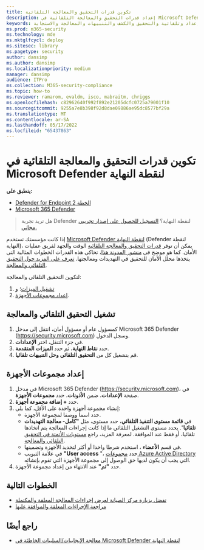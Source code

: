 ```yaml
---
title: تكوين قدرات التحقيق والمعالجة التلقائية
description: إعداد قدرات التحقيق والمعالجة التلقائية في Microsoft Defender لنقطة النهاية.
keywords: تكوين وإعداد وتلقائية والتحقيق والكشف والتنبيهات والمعالجة والاستجابة
ms.prod: m365-security
ms.technology: mde
ms.mktglfcycl: deploy
ms.sitesec: library
ms.pagetype: security
author: dansimp
ms.author: dansimp
ms.localizationpriority: medium
manager: dansimp
audience: ITPro
ms.collection: M365-security-compliance
ms.topic: how-to
ms.reviewer: ramarom, evaldm, isco, mabraitm, chriggs
ms.openlocfilehash: c82962640f992f892e21205dcfc0725a79001f10
ms.sourcegitcommit: 9255a7e8b398f92d8dae09886ae95dc8577bf29a
ms.translationtype: MT
ms.contentlocale: ar-SA
ms.lasthandoff: 05/17/2022
ms.locfileid: "65437863"
---
```

# <a name="configure-automated-investigation-and-remediation-capabilities-in-microsoft-defender-for-endpoint"></a>تكوين قدرات التحقيق والمعالجة التلقائية في Microsoft Defender لنقطة النهاية

**ينطبق على:**
- [Defender for Endpoint الخطة 2](https://go.microsoft.com/fwlink/p/?linkid=2154037)
- [Microsoft 365 Defender](https://go.microsoft.com/fwlink/?linkid=2118804)

> هل تريد تجربة Defender لنقطة النهاية؟ [التسجيل للحصول على إصدار تجريبي مجاني.](https://signup.microsoft.com/create-account/signup?products=7f379fee-c4f9-4278-b0a1-e4c8c2fcdf7e&ru=https://aka.ms/MDEp2OpenTrial?ocid=docs-wdatp-assignaccess-abovefoldlink)

إذا كانت مؤسستك تستخدم [Microsoft Defender لنقطة النهاية](/windows/security/threat-protection/) (Defender لنقطة النهاية)، يمكن أن توفر [قدرات التحقيق والمعالجة التلقائية](/microsoft-365/security/defender-endpoint/automated-investigations) الوقت والجهد لفريق عمليات الأمان. كما هو موضح في [منشور المدونة هذا](https://techcommunity.microsoft.com/t5/microsoft-defender-atp/enhance-your-soc-with-microsoft-defender-atp-automatic/ba-p/848946)، تحاكي هذه القدرات الخطوات المثالية التي يتخذها محلل الأمان للتحقيق في التهديدات ومعالجتها. [تعرف على المزيد حول التحقيق التلقائي والمعالجة](/microsoft-365/security/defender-endpoint/automated-investigations).

لتكوين التحقيق التلقائي والمعالجة:

1. [تشغيل الميزات](#turn-on-automated-investigation-and-remediation)؛ و
2. [إعداد مجموعات الأجهزة](#set-up-device-groups).

## <a name="turn-on-automated-investigation-and-remediation"></a>تشغيل التحقيق التلقائي والمعالجة

1. كمسؤول عام أو مسؤول أمان، انتقل إلى مدخل Microsoft 365 Defender (<https://security.microsoft.com>) وسجل الدخول.
2. في جزء التنقل، اختر **الإعدادات**.
3. حدد **نقاط النهاية**، ثم حدد **الميزات المتقدمة**.
4. قم بتشغيل كل من **التحقيق التلقائي** **وحل التنبيهات تلقائيا**.

## <a name="set-up-device-groups"></a>إعداد مجموعات الأجهزة

1. في مدخل Microsoft 365 Defender (<https://security.microsoft.com>)، في صفحة **الإعدادات**، ضمن **الأذونات**، حدد **مجموعات الأجهزة**.
2. حدد **+ إضافة مجموعة أجهزة**.
3. إنشاء مجموعة أجهزة واحدة على الأقل، كما يلي:
   - حدد اسما ووصفا لمجموعة الأجهزة.
   - في **قائمة مستوى التنفيذ التلقائي**، حدد مستوى، مثل **"كامل- معالجة التهديدات تلقائيا**". يحدد مستوى التشغيل التلقائي ما إذا كانت إجراءات المعالجة يتم اتخاذها تلقائيا، أو فقط عند الموافقة. لمعرفة المزيد، راجع [مستويات الأتمتة في التحقيق التلقائي والمعالجة](automation-levels.md).
   - في قسم **الأعضاء** ، استخدم شرطا واحدا أو أكثر لتحديد الأجهزة وتضمينها.
   - في علامة التبويب **"User access** "، حدد [مجموعات Azure Active Directory](/azure/active-directory/fundamentals/active-directory-manage-groups?context=azure/active-directory/users-groups-roles/context/ugr-context) التي يجب أن يكون لديها حق الوصول إلى مجموعة الأجهزة التي تقوم بإنشائه.
4. حدد **"تم"** عند الانتهاء من إعداد مجموعة الأجهزة.

## <a name="next-steps"></a>الخطوات التالية

- [تفضل بزيارة مركز الصيانة لعرض إجراءات المعالجة المعلقة والمكتملة](/microsoft-365/security/defender-endpoint/auto-investigation-action-center#the-action-center)
- [مراجعة الإجراءات المعلقة والموافقة عليها](/microsoft-365/security/defender-endpoint/manage-auto-investigation)

## <a name="see-also"></a>راجع أيضًا

- [معالجة الإيجابيات/السلبيات الخاطئة في Microsoft Defender لنقطة النهاية](defender-endpoint-false-positives-negatives.md)
